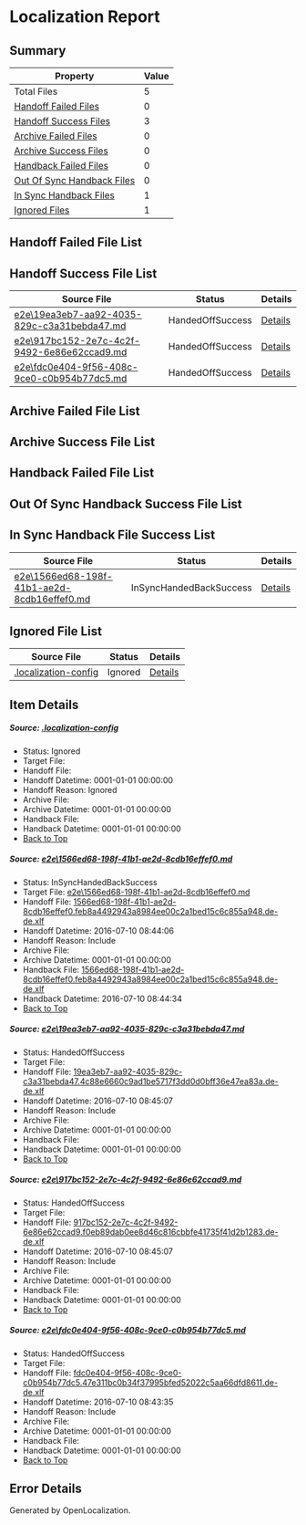 # <a name='report-top'></a> Localization Report

## Summary
 Property | Value 
 -------- | ----- 
 Total Files | 5
[ Handoff Failed Files ](#handoff-failed-list)| 0
[ Handoff Success Files ](#handoff-success-list)| 3
[ Archive Failed Files ](#archive-failed-list)| 0
[ Archive Success Files ](#archive-success-list)| 0
[ Handback Failed Files ](#handback-failed-list)| 0
[ Out Of Sync Handback Files ](#outofsync-handback-success-list)| 0
[ In Sync Handback Files ](#insync-handback-success-list)| 1
[ Ignored Files ](#ignored-list)| 1

## <a name='handoff-failed-list'></a> Handoff Failed File List

## <a name='handoff-success-list'></a> Handoff Success File List
 Source File | Status | Details 
 ----------- | ------ | ------- 
 [e2e\19ea3eb7-aa92-4035-829c-c3a31bebda47.md](https://github.com/OpenLocalizationTestOrg/oltest/blob/f44d064402f369377ff458db9dc87ec70dffce7e/e2e/19ea3eb7-aa92-4035-829c-c3a31bebda47.md) | HandedOffSuccess | [Details](#49d32a74f636704343b036f0c47a3e2fb5db74492)
 [e2e\917bc152-2e7c-4c2f-9492-6e86e62ccad9.md](https://github.com/OpenLocalizationTestOrg/oltest/blob/f44d064402f369377ff458db9dc87ec70dffce7e/e2e/917bc152-2e7c-4c2f-9492-6e86e62ccad9.md) | HandedOffSuccess | [Details](#c065189fe9bf223c717a81068e7abbf28f0f414b3)
 [e2e\fdc0e404-9f56-408c-9ce0-c0b954b77dc5.md](https://github.com/OpenLocalizationTestOrg/oltest/blob/c3b9dcb59eb06c797a72da12c3791cfe645581ae/e2e/fdc0e404-9f56-408c-9ce0-c0b954b77dc5.md) | HandedOffSuccess | [Details](#6f89f26308792e6ddfb05d655cb0d765bfe4a0a34)

## <a name='archive-failed-list'></a> Archive Failed File List

## <a name='archive-success-list'></a> Archive Success File List

## <a name='handback-failed-list'></a> Handback Failed File List

## <a name='outofsync-handback-success-list'></a> Out Of Sync Handback Success File List

## <a name='insync-handback-success-list'></a> In Sync Handback File Success List
 Source File | Status | Details 
 ----------- | ------ | ------- 
 [e2e\1566ed68-198f-41b1-ae2d-8cdb16effef0.md](https://github.com/OpenLocalizationTestOrg/oltest/blob/c82b5bb9012e6310b62e154daeec6cfcb4b6285a/e2e/1566ed68-198f-41b1-ae2d-8cdb16effef0.md) | InSyncHandedBackSuccess | [Details](#21b8ae2402440c765563c8d9c6cbd22691a0a0491)

## <a name='ignored-list'></a> Ignored File List
 Source File | Status | Details 
 ----------- | ------ | ------- 
 [.localization-config](https://github.com/OpenLocalizationTestOrg/oltest/blob/f44d064402f369377ff458db9dc87ec70dffce7e/.localization-config) | Ignored | [Details](#3d4f252ac210baf56311d7e97dcc2db10974dbd20)

## Item Details
##### <a name='3d4f252ac210baf56311d7e97dcc2db10974dbd20'></a> Source: [.localization-config](https://github.com/OpenLocalizationTestOrg/oltest/blob/f44d064402f369377ff458db9dc87ec70dffce7e/.localization-config)
* Status: Ignored
* Target File: 
* Handoff File: 
* Handoff Datetime: 0001-01-01 00:00:00
* Handoff Reason: Ignored
* Archive File: 
* Archive Datetime: 0001-01-01 00:00:00
* Handback File: 
* Handback Datetime: 0001-01-01 00:00:00
* [Back to Top](#report-top)

##### <a name='21b8ae2402440c765563c8d9c6cbd22691a0a0491'></a> Source: [e2e\1566ed68-198f-41b1-ae2d-8cdb16effef0.md](https://github.com/OpenLocalizationTestOrg/oltest/blob/c82b5bb9012e6310b62e154daeec6cfcb4b6285a/e2e/1566ed68-198f-41b1-ae2d-8cdb16effef0.md)
* Status: InSyncHandedBackSuccess
* Target File: [e2e\1566ed68-198f-41b1-ae2d-8cdb16effef0.md](https://github.com/OpenLocalizationTestOrg/oltest-dede-fly/blob/31e4710dcc1862e869d90c0b98297b2d32fd0169/e2e/1566ed68-198f-41b1-ae2d-8cdb16effef0.md)
* Handoff File: [1566ed68-198f-41b1-ae2d-8cdb16effef0.feb8a4492943a8984ee00c2a1bed15c6c855a948.de-de.xlf](https://github.com/OpenLocalizationTestOrg/olhandoff-e2e/blob/99f081ac5faf8b3c6f61a9d78ad49cfcc784d3fb/ol-handoff/OpenLocalizationTestOrg/oltest-dede-fly/ci/ht/1566ed68-198f-41b1-ae2d-8cdb16effef0.feb8a4492943a8984ee00c2a1bed15c6c855a948.de-de.xlf)
* Handoff Datetime: 2016-07-10 08:44:06
* Handoff Reason: Include
* Archive File: 
* Archive Datetime: 0001-01-01 00:00:00
* Handback File: [1566ed68-198f-41b1-ae2d-8cdb16effef0.feb8a4492943a8984ee00c2a1bed15c6c855a948.de-de.xlf](https://github.com/OpenLocalizationTestOrg/olhandback-e2e/blob/8bc101cd0074d11b36cb53133601e059a45f9dc9/ol-handback/OpenLocalizationTestOrg/oltest-dede-fly/ci/ht/1566ed68-198f-41b1-ae2d-8cdb16effef0.feb8a4492943a8984ee00c2a1bed15c6c855a948.de-de.xlf)
* Handback Datetime: 2016-07-10 08:44:34
* [Back to Top](#report-top)

##### <a name='49d32a74f636704343b036f0c47a3e2fb5db74492'></a> Source: [e2e\19ea3eb7-aa92-4035-829c-c3a31bebda47.md](https://github.com/OpenLocalizationTestOrg/oltest/blob/f44d064402f369377ff458db9dc87ec70dffce7e/e2e/19ea3eb7-aa92-4035-829c-c3a31bebda47.md)
* Status: HandedOffSuccess
* Target File: 
* Handoff File: [19ea3eb7-aa92-4035-829c-c3a31bebda47.4c88e6660c9ad1be5717f3dd0d0bff36e47ea83a.de-de.xlf](https://github.com/OpenLocalizationTestOrg/olhandoff-e2e/blob/e38650541a837c8ace9a2cf49eda3674b4ed629c/ol-handoff/OpenLocalizationTestOrg/oltest-dede-fly/ci/ht/19ea3eb7-aa92-4035-829c-c3a31bebda47.4c88e6660c9ad1be5717f3dd0d0bff36e47ea83a.de-de.xlf)
* Handoff Datetime: 2016-07-10 08:45:07
* Handoff Reason: Include
* Archive File: 
* Archive Datetime: 0001-01-01 00:00:00
* Handback File: 
* Handback Datetime: 0001-01-01 00:00:00
* [Back to Top](#report-top)

##### <a name='c065189fe9bf223c717a81068e7abbf28f0f414b3'></a> Source: [e2e\917bc152-2e7c-4c2f-9492-6e86e62ccad9.md](https://github.com/OpenLocalizationTestOrg/oltest/blob/f44d064402f369377ff458db9dc87ec70dffce7e/e2e/917bc152-2e7c-4c2f-9492-6e86e62ccad9.md)
* Status: HandedOffSuccess
* Target File: 
* Handoff File: [917bc152-2e7c-4c2f-9492-6e86e62ccad9.f0eb89dab0ee8d46c816cbbfe41735f41d2b1283.de-de.xlf](https://github.com/OpenLocalizationTestOrg/olhandoff-e2e/blob/e38650541a837c8ace9a2cf49eda3674b4ed629c/ol-handoff/OpenLocalizationTestOrg/oltest-dede-fly/ci/ht/917bc152-2e7c-4c2f-9492-6e86e62ccad9.f0eb89dab0ee8d46c816cbbfe41735f41d2b1283.de-de.xlf)
* Handoff Datetime: 2016-07-10 08:45:07
* Handoff Reason: Include
* Archive File: 
* Archive Datetime: 0001-01-01 00:00:00
* Handback File: 
* Handback Datetime: 0001-01-01 00:00:00
* [Back to Top](#report-top)

##### <a name='6f89f26308792e6ddfb05d655cb0d765bfe4a0a34'></a> Source: [e2e\fdc0e404-9f56-408c-9ce0-c0b954b77dc5.md](https://github.com/OpenLocalizationTestOrg/oltest/blob/c3b9dcb59eb06c797a72da12c3791cfe645581ae/e2e/fdc0e404-9f56-408c-9ce0-c0b954b77dc5.md)
* Status: HandedOffSuccess
* Target File: 
* Handoff File: [fdc0e404-9f56-408c-9ce0-c0b954b77dc5.47e311bc0b34f37995bfed52022c5aa66dfd8611.de-de.xlf](https://github.com/OpenLocalizationTestOrg/olhandoff-e2e/blob/68d4339b880b05ade023190447d4a92988e6c0e9/ol-handoff/OpenLocalizationTestOrg/oltest-dede-fly/ci/ht/fdc0e404-9f56-408c-9ce0-c0b954b77dc5.47e311bc0b34f37995bfed52022c5aa66dfd8611.de-de.xlf)
* Handoff Datetime: 2016-07-10 08:43:35
* Handoff Reason: Include
* Archive File: 
* Archive Datetime: 0001-01-01 00:00:00
* Handback File: 
* Handback Datetime: 0001-01-01 00:00:00
* [Back to Top](#report-top)


## Error Details

Generated by OpenLocalization.
